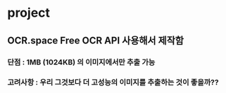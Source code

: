 # project

## OCR.space Free OCR API 사용해서 제작함

### 단점 : 1MB (1024KB) 의 이미지에서만 추출 가능
### 고려사항 : 우리 그것보다 더 고성능의 이미지를 추출하는 것이 좋을까??
